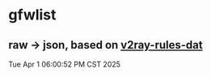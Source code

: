 # gfwlist
## raw -> json, based on [v2ray-rules-dat](https://github.com/Loyalsoldier/v2ray-rules-dat)
Tue Apr  1 06:00:52 PM CST 2025


